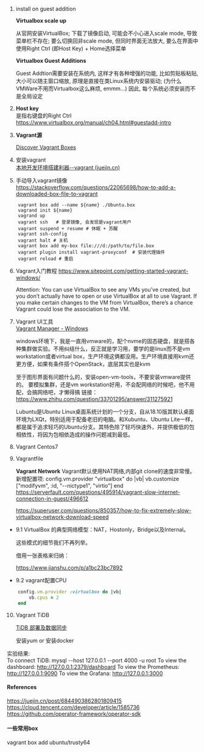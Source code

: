 

1. install on guest addition

	**Virtualbox scale up**

	从官网安装VirtualBox; 下载了镜像启动, 可能会不小心进入scale mode, 导致菜单栏不存在; 要么切换回非scale mode, 但同时界面无法放大, 要么在界面中使用Right Ctrl (即Host Key) + Home选择菜单

	**Virtualbox Guest Additions**

	Guest Addtion需要安装在系统内, 这样才有各种增强的功能, 比如剪贴板粘贴, 大小可以随主窗口缩放, 原理是直接在类Linux系统内安装驱动; (为什么VMWare不用而Virtualbox这么麻烦, emmm...)
	因此, 每个系统必须安装而不是全局设定

2. **Host key**  
	是指右键盘的Right Ctrl
	https://www.virtualbox.org/manual/ch04.html#guestadd-intro


3. **Vagrant源**

 	[Discover Vagrant Boxes](https://app.vagrantup.com/boxes/search)


4. 安装vagrant  
	[本地开发环境搭建利器--vagrant (juejin.cn)](http://mirrors.opencas.cn/ubuntu-vagrant/vagrant/)

5. 手动导入vagrant镜像  
	https://stackoverflow.com/questions/22065698/how-to-add-a-downloaded-box-file-to-vagrant

~~~shell
	vagrant box add --name ${name} ./Ubuntu.box  
	vagrand init ${name}
	vagrand up
	vagrant ssh   # 登录镜像, 会发现是vagrant用户
	vagrant suspend + resume # 休眠 + 苏醒
	vagrant ssh-config
	vagrant halt # 关机
	vagrant box add my-box file:///d:/path/to/file.box
	vagrant plugin install vagrant-proxyconf  # 安装代理插件
	vagrant reload # 重启
~~~


6. Vagrant入门教程
	https://www.sitepoint.com/getting-started-vagrant-windows/

	Attention:
	You can use VirtualBox to see any VMs you’ve created, but you don’t actually have to open or use VirtualBox at all to use Vagrant. If you make certain changes to the VM from VirtualBox, there’s a chance Vagrant could lose the association to the VM.

7. Vagrant UI工具  
	[Vagrant Manager - Windows](https://www.vagrantmanager.com/windows/)

	windows环境下，我是一直用vmware的，配个nvme的固态硬盘，就是搭各种集群做实验。不用纠结什么，反正就是学习用，要学的是linux而不是vm workstation或者virtual box，生产环境这俩都没用。生产环境直接用kvm还更方便，如果有条件搭个OpenStack，底层其实也是kvm

	至于图形界面有问题什么的，安装open-vm-tools，不要安装vmware提供的。
	要模拟集群，还是vm workstation好用，不会配网络的时候吧，他不用配，会搞网络吧，才懒得搞
	链接：https://www.zhihu.com/question/33701295/answer/311275921

	Lubuntu是Ubuntu Linux桌面系统计划的一个分支，自从18.10版其默认桌面环境为LXQt，特别适用于配备老旧的电脑。和Xubuntu、Ubuntu Lite一样，都是属于追求轻巧的Ubuntu分支。其特色除了轻巧快速外，并提供极低的包相依性，将因为包相依造成的操作问题减到最低。

8. Vagrant Centos7

9. Vagrantfile

	**Vagrant Network**
	Vagrant默认使用NAT网络,内部git clone的速度非常慢。
	新增配置项:
	config.vm.provider "virtualbox" do |vb|
		vb.customize ["modifyvm", :id, "--nictype1", "virtio"]
	end
	https://serverfault.com/questions/495914/vagrant-slow-internet-connection-in-guest/496612

	https://superuser.com/questions/850357/how-to-fix-extremely-slow-virtualbox-network-download-speed

- 9.1
	VirtualBox 的典型网络模型：NAT，Hostonly，Bridge以及Internal。

	这些模式的细节我们不再列举。

	借用一张表格来归纳：

	https://www.jianshu.com/p/a1bc23bc7892

- 9.2
	vagrant配置CPU

~~~ruby
	config.vm.provider :virtualbox do |vb|
		vb.cpus = 2
	end
~~~

10. Vagrant TiDB

	[TiDB 部署及数据同步](https://dudashuang.com/tidb/)

	安装yum or 安装docker

实验结果:  
	To connect TiDB: mysql --host 127.0.0.1 --port 4000 -u root
	To view the dashboard: http://127.0.0.1:2379/dashboard
	To view the Prometheus: http://127.0.0.1:9090
	To view the Grafana: http://127.0.0.1:3000

#### References
https://juejin.cn/post/6844903862801809415  
https://cloud.tencent.com/developer/article/1585736  
https://github.com/operator-framework/operator-sdk  

#### 一些常用box
vagrant box add ubuntu/trusty64  
